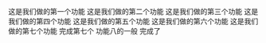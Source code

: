 这是我们做的第一个功能
这是我们做的第二个功能
这是我们做的第三个功能
这是我们做的第四个功能
这是我们做的第五个功能
这是我们做的第六个功能
这是我们做的第七个功能 完成第七个
功能八的一般   完成了
